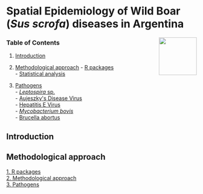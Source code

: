 # Spatial Epidemiology of Wild Boar (*Sus scrofa*) diseases in Argentina

<img src="https://user-images.githubusercontent.com/20196847/82152923-d78ba600-983a-11ea-9bfc-2a9115a029f5.jpg" height="100" width="100" img align="right">

### Table of Contents

1.   [Introduction](#introduction)

2.   [Methodological approach](#methodological-approach)
    -   [R packages](#r-packages)             
    -   [Statistical analysis](#statistical-analysis)    

3.   [Pathogens](#pathogens)  
    -   [*Leptospira* sp.](#Leptospira-sp.)  
    -   [Aujeszky's Disease Virus](#Aujeszky's-Disease-Virus)  
    -   [Hepatitis E Virus](#hepatitis-e-virus)  
    -   [*Mycobacterium bovis*](#Mycobacterium-bovis)  
    - [Brucella abortus](#Brucella-abortus)


Introduction
------------



    


Methodological approach
----------

[1. R packages](./R_packages/rpackages.Rmd)  
[2. Methodological approach](./Methods/Methods.Rmd)  
[3. Pathogens](./Variables/README.md)  

